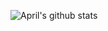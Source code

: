 ![April's github stats](https://github-readme-stats.vercel.app/api?username=amurillo18&show_icons=true&theme=dark)
